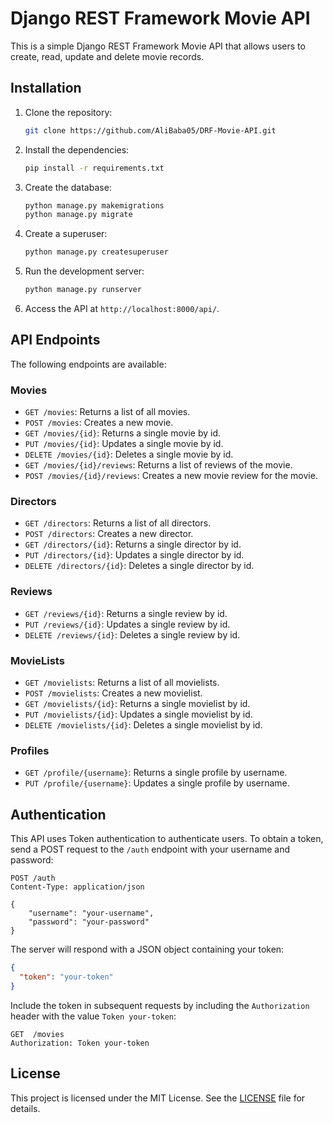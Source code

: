 # Django REST Framework Movie API

This is a simple Django REST Framework Movie API that allows users to create, read, update and delete movie records.

## Installation

1. Clone the repository:
   ```bash
   git clone https://github.com/AliBaba05/DRF-Movie-API.git
   ```
2. Install the dependencies:
   ```bash
   pip install -r requirements.txt
   ```
3. Create the database:
   ```bash
   python manage.py makemigrations
   python manage.py migrate
   ```
4. Create a superuser:
   ```bash
   python manage.py createsuperuser
   ```
5. Run the development server:
   ```bash
   python manage.py runserver
   ```
6. Access the API at `http://localhost:8000/api/`.

## API Endpoints

The following endpoints are available:

### Movies

- `GET /movies`: Returns a list of all movies.
- `POST /movies`: Creates a new movie.
- `GET /movies/{id}`: Returns a single movie by id.
- `PUT /movies/{id}`: Updates a single movie by id.
- `DELETE /movies/{id}`: Deletes a single movie by id.
- `GET /movies/{id}/reviews`: Returns a list of reviews of the movie.
- `POST /movies/{id}/reviews`: Creates a new movie review for the movie.

### Directors

- `GET /directors`: Returns a list of all directors.
- `POST /directors`: Creates a new director.
- `GET /directors/{id}`: Returns a single director by id.
- `PUT /directors/{id}`: Updates a single director by id.
- `DELETE /directors/{id}`: Deletes a single director by id.

### Reviews

- `GET /reviews/{id}`: Returns a single review by id.
- `PUT /reviews/{id}`: Updates a single review by id.
- `DELETE /reviews/{id}`: Deletes a single review by id.

### MovieLists

- `GET /movielists`: Returns a list of all movielists.
- `POST /movielists`: Creates a new movielist.
- `GET /movielists/{id}`: Returns a single movielist by id.
- `PUT /movielists/{id}`: Updates a single movielist by id.
- `DELETE /movielists/{id}`: Deletes a single movielist by id.

### Profiles

- `GET /profile/{username}`: Returns a single profile by username.
- `PUT /profile/{username}`: Updates a single profile by username.

## Authentication

This API uses Token authentication to authenticate users. To obtain a token, send a POST request to the `/auth` endpoint with your username and password:

```http
POST /auth
Content-Type: application/json

{
    "username": "your-username",
    "password": "your-password"
}
```

The server will respond with a JSON object containing your token:

```json
{
  "token": "your-token"
}
```

Include the token in subsequent requests by including the `Authorization` header with the value `Token your-token`:

```http
GET  /movies
Authorization: Token your-token
```

## License

This project is licensed under the MIT License. See the [LICENSE](./LICENSE) file for details.
